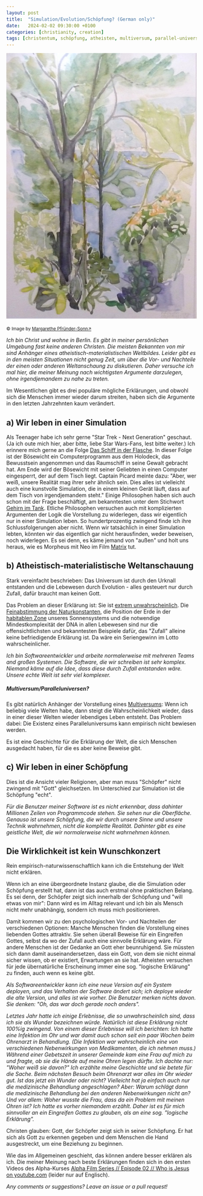```yaml
---
layout: post
title:  "Simulation/Evolution/Schöpfung? (German only)"
date:   2024-02-02 09:30:00 +0100
categories: [christianity, creation]
tags: [christentum, schöpfung, atheisten, multiversum, parallel-universum, christianity, creation, evolution, software]
---
```

![Creation](/assets/creation.jpg)

<small>&copy; Image by [Margarethe Pfründer-Sonn&#8599;](http://www.pfruender-sonn.de/zeichnung-malerei/landschaft/aquarell)</small>

*Ich bin Christ und wohne in Berlin. Es gibt in meiner persönlichen Umgebung fast keine anderen Christen. Die meisten Bekannten von mir sind Anhänger eines atheistisch-materialistischen Weltbildes. Leider gibt es in den meisten Situationen nicht genug Zeit, um über die Vor- und Nachteile der einen oder anderen Weltanschaung zu diskutieren.
Daher versuche ich mal hier, die meiner Meinung nach wichtigsten Argumente darzulegen, ohne irgendjemandem zu nahe zu treten.*

Im Wesentlichen gibt es drei populäre mögliche Erklärungen, und obwohl sich die Menschen immer wieder darum streiten, haben sich die Argumente in den letzten Jahrzehnten kaum verändert.

## a) Wir leben in einer Simulation

Als Teenager habe ich sehr gerne "Star Trek - Next Generation" geschaut. (Ja ich oute mich hier, aber bitte, liebe Star Wars-Fans, lest bitte weiter.)
Ich erinnere mich gerne an die Folge [Das Schiff in der Flasche](https://memory-alpha.fandom.com/de/wiki/Das_Schiff_in_der_Flasche). In dieser Folge ist der Bösewicht ein Computerprogramm aus dem Holodeck, das Bewusstsein angenommen und das Raumschiff in seine Gewalt gebracht hat. Am Ende wird der Bösewicht mit seiner Geliebten in einen Computer eingesperrt, der auf dem Tisch liegt. Captain Picard meinte dazu:
"Aber, wer weiß, unsere Realität mag ihrer sehr ähnlich sein. Dies alles ist vielleicht auch eine kunstvolle Simulation, die in einem kleinen Gerät läuft, dass auf dem Tisch von irgendjemandem steht."
Einige Philosophen haben sich auch schon mit der Frage beschäftigt, am bekanntesten unter dem Stichwort [Gehirn im Tank](https://de.wikipedia.org/wiki/Gehirn_im_Tank). Etliche Philosophen versuchen auch mit komplizierten Argumenten der Logik die Vorstellung zu widerlegen, dass wir eigentlich nur in einer Simulation leben.
So hundertprozentig zwingend finde ich ihre Schlussfolgerungen aber nicht. Wenn wir tatsächlich in einer Simulation lebten, könnten wir das eigentlich gar nicht herausfinden, weder beweisen, noch widerlegen. Es sei denn, es käme jemand von "außen" und holt uns heraus, wie es Morpheus mit Neo im Film [Matrix](https://de.wikipedia.org/wiki/Matrix_(Film)) tut.

## b) Atheistisch-materialistische Weltanschauung

Stark vereinfacht beschrieben: Das Universum ist durch den Urknall entstanden und die Lebewesen durch Evolution - alles gesteuert nur durch Zufall, dafür braucht man keinen Gott.

Das Problem an dieser Erklärung ist: Sie ist [extrem unwahrscheinlich](https://de.wikipedia.org/wiki/Teleologisches_Argument). Die [Feinabstimmung der Naturkonstanten](https://de.wikipedia.org/wiki/Feinabstimmung_der_Naturkonstanten), die Position der Erde in der [habitablen Zone](https://de.wikipedia.org/wiki/Habitable_Zone) unseres Sonnensystems und die notwendige Mindestkomplexität der DNA in allen Lebewesen sind nur die offensichtlichsten und bekanntesten Beispiele dafür, das "Zufall" alleine keine befriedigende Erklärung ist.
Da wäre ein Seriengewinn im Lotto wahrscheinlicher.

*Ich bin Softwareentwickler und arbeite normalerweise mit mehreren Teams and großen Systemen. Die Software, die wir schreiben ist sehr komplex. Niemand käme auf die Idee, dass diese durch Zufall entstanden wäre. Unsere echte Welt ist sehr viel komplexer.*

##### Multiversum/Paralleluniversen?
Es gibt natürlich Anhänger der Vorstellung eines [Multiversums](https://de.wikipedia.org/wiki/Parallelwelt): Wenn ich beliebig viele Welten habe, dann steigt die Wahrscheinlichkeit wieder, dass in einer dieser Welten wieder lebendiges Leben entsteht.
Das Problem dabei: Die Existenz eines Paralleluniversums kann empirisch nicht bewiesen werden.

Es ist eine Geschichte für die Erklärung der Welt, die sich Menschen ausgedacht haben, für die es aber keine Beweise gibt.

## c) Wir leben in einer Schöpfung

Dies ist die Ansicht vieler Religionen, aber man muss "Schöpfer" nicht zwingend mit "Gott" gleichsetzen.
Im Unterschied zur Simulation ist die Schöpfung "echt".

*Für die Benutzer meiner Software ist es nicht erkennbar, dass dahinter Millionen Zeilen von Programmcode stehen. Sie sehen nur die Oberfläche. Genauso ist unsere Schöpfung, die wir durch unsere Sinne und unsere Technik wahrnehmen, nicht die komplette Realität. Dahinter gibt es eine geistliche Welt, die wir normalerweise nicht wahrnehmen können.*

## Die Wirklichkeit ist kein Wunschkonzert

Rein empirisch-naturwissenschaftlich kann ich die Entstehung der Welt nicht erklären.

Wenn ich an eine übergeordnete Instanz glaube, die die Simulation oder Schöpfung erstellt hat, dann ist das auch erstmal ohne praktischen Belang.
Es sei denn, der Schöpfer zeigt sich innerhalb der Schöpfung und "will etwas von mir": Dann wird es im Alltag relevant und ich bin als Mensch nicht mehr unabhängig, sondern ich muss mich positionieren.

Damit kommen wir zu den psychologischen Vor- und Nachteilen der verschiedenen Optionen:
Manche Menschen finden die Vorstellung eines liebenden Gottes attraktiv. Sie sehen überall Beweise für ein Eingreifen Gottes, selbst da wo der Zufall auch eine sinnvolle Erklärung wäre. Für andere Menschen ist der Gedanke an Gott eher beunruhigend. Sie müssten sich dann damit auseinandersetzen, dass ein Gott, von dem sie nicht einmal sicher wissen, ob er existiert, Erwartungen an sie hat.
Atheisten versuchen für jede übernatürliche Erscheinung immer eine sog. "logische Erklärung" zu finden, auch wenn es keine gibt.

*Als Softwareentwickler kann ich eine neue Version auf ein System deployen, und das Verhalten der Software ändert sich; ich deploye wieder die alte Version, und alles ist wie vorher. Die Benutzer merken nichts davon. Sie denken: "Oh, das war doch gerade noch anders".*

*Letztes Jahr hatte ich einige Erlebnisse, die so unwahrscheinlich sind, dass ich sie als Wunder bezeichnen würde. Natürlich ist diese Erklärung nicht 100%ig zwingend. Von einem dieser Erlebnisse will ich berichten:
Ich hatte eine Infektion im Ohr und war damit auch schon seit ein paar Wochen beim Ohrenarzt in Behandlung. (Die Infektion war wahrscheinlich eine von verschiedenen Nebenwirkungen von Medikamenten, die ich nehmen muss.) Während einer Gebetszeit in unserer Gemeinde kam eine Frau auf mich zu und fragte, ob sie die Hände auf meine Ohren legen dürfte. Ich dachte nur: "Woher weiß sie davon?" Ich erzählte meine Geschichte und sie betete für die Sache. Beim nächsten Besuch beim Ohrenarzt war alles im Ohr wieder gut.
Ist das jetzt ein Wunder oder nicht? Vielleicht hat ja einfach auch nur die medizinische Behandlung angeschlagen? Aber: Warum schlägt dann die medizinische Behandlung bei den anderen Nebenwirkungen nicht an? Und vor allem: Woher wusste die Frau, dass da ein Problem mit meinen Ohren ist? Ich hatte es vorher niemandem erzählt. Daher ist es für mich sinnvoller an ein Eingreifen Gottes zu glauben, als an eine sog. "logische Erklärung".*

Christen glauben: Gott, der Schöpfer zeigt sich in seiner Schöpfung. Er hat sich als Gott zu erkennen gegeben und dem Menschen die Hand ausgestreckt, um eine Beziehung zu beginnen.

Wie das im Allgemeinen geschieht, das können andere besser erklären als ich. Die meiner Meinung nach beste Erklärungen finden sich in den ersten Videos des Alpha-Kurses [Alpha Film Series // Episode 02 // Who is Jesus on youtube.com](https://youtu.be/HtTnSMNtE44?si=sFdJeYiHbCIXmMqH) (leider nur auf Englisch).

*Any comments or suggestions? Leave an issue or a pull request!*